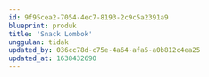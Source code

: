 ```yaml
---
id: 9f95cea2-7054-4ec7-8193-2c9c5a2391a9
blueprint: produk
title: 'Snack Lombok'
unggulan: tidak
updated_by: 036cc78d-c75e-4a64-afa5-a0b812c4ea25
updated_at: 1638432690
---
```

